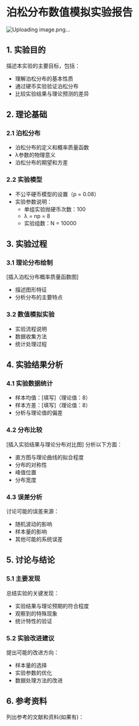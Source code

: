 # 泊松分布数值模拟实验报告
![Uploading image.png…]()

## 1. 实验目的
描述本实验的主要目标，包括：
- 理解泊松分布的基本性质
- 通过硬币实验验证泊松分布
- 比较实验结果与理论预测的差异

## 2. 理论基础

### 2.1 泊松分布
- 泊松分布的定义和概率质量函数
- λ参数的物理意义
- 泊松分布的期望和方差

### 2.2 实验模型
- 不公平硬币模型的设置（p = 0.08）
- 实验参数说明：
  - 单组实验抛硬币次数：100
  - λ = np = 8
  - 实验组数：N = 10000

## 3. 实验过程

### 3.1 理论分布绘制
[插入泊松分布概率质量函数图]
- 描述图形特征
- 分析分布的主要特点

### 3.2 数值模拟实验
- 实验流程说明
- 数据收集方法
- 统计处理过程

## 4. 实验结果分析

### 4.1 实验数据统计
- 样本均值：[填写]（理论值：8）
- 样本方差：[填写]（理论值：8）
- 分析与理论值的偏差

### 4.2 分布比较
[插入实验结果与理论分布对比图]
分析以下方面：
- 直方图与理论曲线的拟合程度
- 分布的对称性
- 峰值位置
- 分布宽度

### 4.3 误差分析
讨论可能的误差来源：
- 随机波动的影响
- 样本量的影响
- 其他可能的系统误差

## 5. 讨论与结论

### 5.1 主要发现
总结实验的关键发现：
- 实验结果与理论预期的符合程度
- 观察到的特殊现象
- 统计特性的验证

### 5.2 实验改进建议
提出可能的改进方向：
- 样本量的选择
- 实验参数的优化
- 数据处理方法的改进

## 6. 参考资料
列出参考的文献和资料(如果有)：


